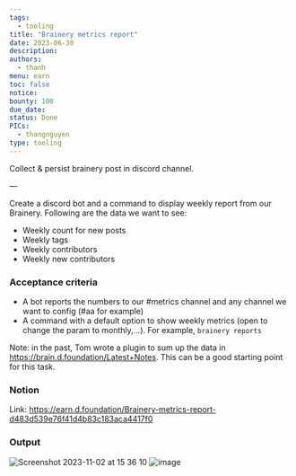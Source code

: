 ```yaml
---
tags:
  - tooling
title: "Brainery metrics report"
date: 2023-06-30
description:
authors:
  - thanh
menu: earn
toc: false
notice:
bounty: 100
due_date:
status: Done
PICs:
  - thangnguyen
type: tooling
---
```


Collect & persist brainery post in discord channel.

—

Create a discord bot and a command to display weekly report from our Brainery. Following are the data we want to see:

- Weekly count for new posts
- Weekly tags
- Weekly contributors
- Weekly new contributors

### Acceptance criteria

- A bot reports the numbers to our #metrics channel and any channel we want to config (#aa for example)
- A command with a default option to show weekly metrics (open to change the param to monthly,…). For example, `brainery reports`

Note: in the past, Tom wrote a plugin to sum up the data in https://brain.d.foundation/Latest+Notes. This can be a good starting point for this task.

### Notion
Link: https://earn.d.foundation/Brainery-metrics-report-d483d539e76f41d4b83c183aca4417f0

### Output

![Screenshot 2023-11-02 at 15 36 10](https://github.com/dwarvesf/content/assets/3897652/da81dce3-9e06-461e-b0e3-bf624b686035)
![image](https://github.com/dwarvesf/content/assets/3897652/e15c1af4-a934-4311-be2f-3a25cdddcbd8)


